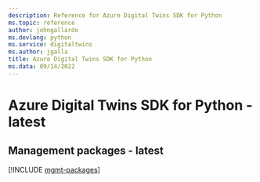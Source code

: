 ```yaml
---
description: Reference for Azure Digital Twins SDK for Python
ms.topic: reference
author: johngallardo
ms.devlang: python
ms.service: digitaltwins
ms.author: jgalla
title: Azure Digital Twins SDK for Python
ms.data: 09/14/2022
---
```

# Azure Digital Twins SDK for Python - latest

## Management packages - latest
[!INCLUDE [mgmt-packages](digital-twins-mgmt-index.md)]